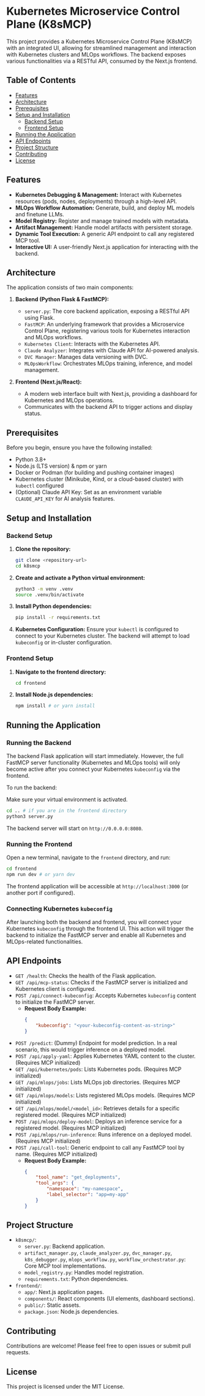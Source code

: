 # Kubernetes Microservice Control Plane (K8sMCP)

This project provides a Kubernetes Microservice Control Plane (K8sMCP) with an integrated UI, allowing for streamlined management and interaction with Kubernetes clusters and MLOps workflows. The backend exposes various functionalities via a RESTful API, consumed by the Next.js frontend.

## Table of Contents

- [Features](#features)
- [Architecture](#architecture)
- [Prerequisites](#prerequisites)
- [Setup and Installation](#setup-and-installation)
  - [Backend Setup](#backend-setup)
  - [Frontend Setup](#frontend-setup)
- [Running the Application](#running-the-application)
- [API Endpoints](#api-endpoints)
- [Project Structure](#project-structure)
- [Contributing](#contributing)
- [License](#license)

## Features

- **Kubernetes Debugging & Management:** Interact with Kubernetes resources (pods, nodes, deployments) through a high-level API.
- **MLOps Workflow Automation:** Generate, build, and deploy ML models and finetune LLMs.
- **Model Registry:** Register and manage trained models with metadata.
- **Artifact Management:** Handle model artifacts with persistent storage.
- **Dynamic Tool Execution:** A generic API endpoint to call any registered MCP tool.
- **Interactive UI:** A user-friendly Next.js application for interacting with the backend.

## Architecture

The application consists of two main components:

1.  **Backend (Python Flask & FastMCP):**
    -   `server.py`: The core backend application, exposing a RESTful API using Flask.
    -   `FastMCP`: An underlying framework that provides a Microservice Control Plane, registering various tools for Kubernetes interaction and MLOps workflows.
    -   `Kubernetes Client`: Interacts with the Kubernetes API.
    -   `Claude Analyzer`: Integrates with Claude API for AI-powered analysis.
    -   `DVC Manager`: Manages data versioning with DVC.
    -   `MLOpsWorkflow`: Orchestrates MLOps training, inference, and model management.

2.  **Frontend (Next.js/React):**
    -   A modern web interface built with Next.js, providing a dashboard for Kubernetes and MLOps operations.
    -   Communicates with the backend API to trigger actions and display status.

## Prerequisites

Before you begin, ensure you have the following installed:

-   Python 3.8+
-   Node.js (LTS version) & npm or yarn
-   Docker or Podman (for building and pushing container images)
-   Kubernetes cluster (Minikube, Kind, or a cloud-based cluster) with `kubectl` configured
-   (Optional) Claude API Key: Set as an environment variable `CLAUDE_API_KEY` for AI analysis features.

## Setup and Installation

### Backend Setup

1.  **Clone the repository:**
    ```bash
    git clone <repository-url>
    cd k8smcp
    ```

2.  **Create and activate a Python virtual environment:**
    ```bash
    python3 -m venv .venv
    source .venv/bin/activate
    ```

3.  **Install Python dependencies:**
    ```bash
    pip install -r requirements.txt
    ```

4.  **Kubernetes Configuration:**
    Ensure your `kubectl` is configured to connect to your Kubernetes cluster. The backend will attempt to load `kubeconfig` or in-cluster configuration.

### Frontend Setup

1.  **Navigate to the frontend directory:**
    ```bash
    cd frontend
    ```

2.  **Install Node.js dependencies:**
    ```bash
    npm install # or yarn install
    ```

## Running the Application

### Running the Backend

The backend Flask application will start immediately. However, the full FastMCP server functionality (Kubernetes and MLOps tools) will only become active after you connect your Kubernetes `kubeconfig` via the frontend.

To run the backend:

Make sure your virtual environment is activated.

```bash
cd .. # if you are in the frontend directory
python3 server.py
```

The backend server will start on `http://0.0.0.0:8080`.

### Running the Frontend

Open a new terminal, navigate to the `frontend` directory, and run:

```bash
cd frontend
npm run dev # or yarn dev
```

The frontend application will be accessible at `http://localhost:3000` (or another port if configured).

### Connecting Kubernetes `kubeconfig`

After launching both the backend and frontend, you will connect your Kubernetes `kubeconfig` through the frontend UI. This action will trigger the backend to initialize the FastMCP server and enable all Kubernetes and MLOps-related functionalities.

## API Endpoints

-   `GET /health`: Checks the health of the Flask application.
-   `GET /api/mcp-status`: Checks if the FastMCP server is initialized and Kubernetes client is configured.
-   `POST /api/connect-kubeconfig`: Accepts Kubernetes `kubeconfig` content to initialize the FastMCP server.
    -   **Request Body Example:**
        ```json
        {
            "kubeconfig": "<your-kubeconfig-content-as-string>"
        }
        ```
-   `POST /predict`: (Dummy) Endpoint for model prediction. In a real scenario, this would trigger inference on a deployed model.
-   `POST /api/apply-yaml`: Applies Kubernetes YAML content to the cluster. (Requires MCP initialized)
-   `GET /api/kubernetes/pods`: Lists Kubernetes pods. (Requires MCP initialized)
-   `GET /api/mlops/jobs`: Lists MLOps job directories. (Requires MCP initialized)
-   `GET /api/mlops/models`: Lists registered MLOps models. (Requires MCP initialized)
-   `GET /api/mlops/model/<model_id>`: Retrieves details for a specific registered model. (Requires MCP initialized)
-   `POST /api/mlops/deploy-model`: Deploys an inference service for a registered model. (Requires MCP initialized)
-   `POST /api/mlops/run-inference`: Runs inference on a deployed model. (Requires MCP initialized)
-   `POST /api/call-tool`: Generic endpoint to call any FastMCP tool by name. (Requires MCP initialized)
    -   **Request Body Example:**
        ```json
        {
            "tool_name": "get_deployments",
            "tool_args": {
                "namespace": "my-namespace",
                "label_selector": "app=my-app"
            }
        }
        ```

## Project Structure

-   `k8smcp/`:
    -   `server.py`: Backend application.
    -   `artifact_manager.py`, `claude_analyzer.py`, `dvc_manager.py`, `k8s_debugger.py`, `mlops_workflow.py`, `workflow_orchestrator.py`: Core MCP tool implementations.
    -   `model_registry.py`: Handles model registration.
    -   `requirements.txt`: Python dependencies.
-   `frontend/`:
    -   `app/`: Next.js application pages.
    -   `components/`: React components (UI elements, dashboard sections).
    -   `public/`: Static assets.
    -   `package.json`: Node.js dependencies.

## Contributing

Contributions are welcome! Please feel free to open issues or submit pull requests.

## License

This project is licensed under the MIT License.
